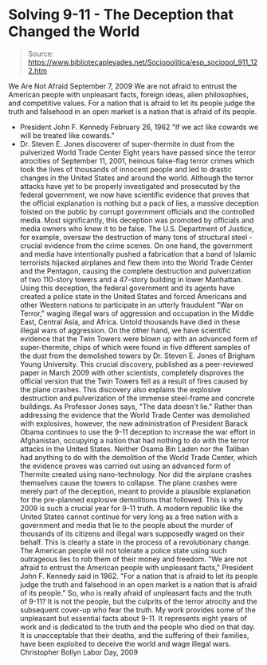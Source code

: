 # Solving 9-11 - The Deception that Changed the World

> Source: https://www.bibliotecapleyades.net/Sociopolitica/esp_sociopol_911_122.htm

We Are Not Afraid
September 7, 2009
We are not afraid to entrust the American people with unpleasant facts,
foreign ideas, alien philosophies, and competitive values. For a nation
that is afraid to let its people judge the truth and falsehood in an
open market is a nation that is afraid of its people.
- President John F. Kennedy
February 26, 1962
"If we act like cowards we will be treated like cowards."
- Dr. Steven E. Jones
discoverer of super-thermite in dust from the
pulverized World Trade Center
Eight years have passed since the terror atrocities of September 11,
2001, heinous false-flag terror crimes which took the lives of thousands
of innocent people and led to drastic changes in the United States and
around the world.
Although the terror attacks have yet to be properly
investigated and prosecuted by the federal government, we now have
scientific evidence that proves that the official explanation is nothing
but a pack of lies, a massive deception foisted on the public by corrupt
government officials and the controlled media. Most significantly, this
deception was promoted by officials and media owners who knew it to be
false.
The U.S. Department of Justice, for example, oversaw the
destruction of many tons of structural steel - crucial evidence from the
crime scenes.
On one hand, the government and media have intentionally pushed a
fabrication that a band of Islamic terrorists hijacked airplanes and
flew them into the World Trade Center and the Pentagon, causing the
complete destruction and pulverization of two 110-story towers and a
47-story building in lower Manhattan.
Using this deception, the federal
government and its agents have created a police state in the United
States and forced Americans and other Western nations to participate in
an utterly fraudulent "War on Terror," waging illegal wars of aggression
and occupation in the Middle East, Central Asia, and Africa. Untold
thousands have died in these illegal wars of aggression.
On the other hand, we have scientific evidence that the Twin Towers were
blown up with an advanced form of super-thermite, chips of which were
found in five different samples of the dust from the demolished towers
by Dr. Steven E. Jones of Brigham Young University.
This crucial
discovery, published as a peer-reviewed paper in March 2009 with other
scientists, completely disproves the official version that the Twin
Towers fell as a result of fires caused by the plane crashes. This
discovery also explains the explosive destruction and pulverization of
the immense steel-frame and concrete buildings.
As Professor Jones says,
"The data doesn't lie."
Rather than addressing the evidence that the World Trade Center was
demolished with explosives, however, the new administration of President
Barack Obama
continues to use the 9-11 deception to increase the war
effort in Afghanistan, occupying a nation that had nothing to do with
the terror attacks in the United States.
Neither
Osama Bin Laden nor the Taliban had
anything to do with the demolition of the World Trade Center, which the
evidence proves was carried out using an advanced form of Thermite
created using nano-technology. Nor did the airplane crashes themselves
cause the towers to collapse. The plane crashes were merely part of the
deception, meant to provide a plausible explanation for the pre-planned
explosive demolitions that followed.
This is why 2009 is such a crucial year for 9-11 truth.
A modern
republic like the United States cannot continue for very long as a free
nation with a government and media that lie to the people about the
murder of thousands of its citizens and illegal wars supposedly waged on
their behalf. This is clearly a state in the process of a revolutionary
change.
The American people will not tolerate a police state using such
outrageous lies to rob them of their money and freedom.
"We are not afraid to entrust the American people with unpleasant
facts," President John F. Kennedy said in 1962. "For a nation that is
afraid to let its people judge the truth and falsehood in an open market
is a nation that is afraid of its people."
So, who is really afraid of
unpleasant facts and the truth of 9-11? It is not the people, but the
culprits of the terror atrocity and the subsequent cover-up who fear the
truth.
My work provides some of the unpleasant but essential facts about 9-11.
It represents eight years of work and is dedicated to the truth and the
people who died on that day.
It is unacceptable that their deaths, and
the suffering of their families, have been exploited to deceive the
world and wage illegal wars.
Christopher Bollyn
Labor Day, 2009
